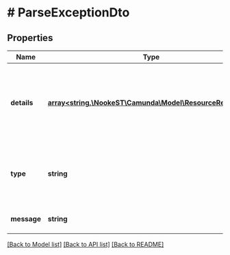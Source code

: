 # # ParseExceptionDto

## Properties

Name | Type | Description | Notes
------------ | ------------- | ------------- | -------------
**details** | [**array<string,\NookeST\Camunda\Model\ResourceReportDto>**](ResourceReportDto.md) | A JSON Object containing list of errors and warnings occurred during deployment. | [optional]
**type** | **string** | An exception class indicating the occurred error. | [optional]
**message** | **string** | A detailed message of the error. | [optional]

[[Back to Model list]](../../README.md#models) [[Back to API list]](../../README.md#endpoints) [[Back to README]](../../README.md)
